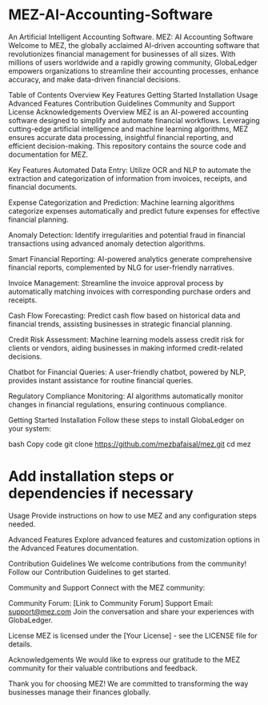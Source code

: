 # MEZ-AI-Accounting-Software
An Artificial Intelligent Accounting Software.
MEZ: AI Accounting Software
Welcome to MEZ, the globally acclaimed AI-driven accounting software that revolutionizes financial management for businesses of all sizes. With millions of users worldwide and a rapidly growing community, GlobaLedger empowers organizations to streamline their accounting processes, enhance accuracy, and make data-driven financial decisions.

Table of Contents
Overview
Key Features
Getting Started
Installation
Usage
Advanced Features
Contribution Guidelines
Community and Support
License
Acknowledgements
Overview
MEZ is an AI-powered accounting software designed to simplify and automate financial workflows. Leveraging cutting-edge artificial intelligence and machine learning algorithms, MEZ ensures accurate data processing, insightful financial reporting, and efficient decision-making. This repository contains the source code and documentation for MEZ.

Key Features
Automated Data Entry: Utilize OCR and NLP to automate the extraction and categorization of information from invoices, receipts, and financial documents.

Expense Categorization and Prediction: Machine learning algorithms categorize expenses automatically and predict future expenses for effective financial planning.

Anomaly Detection: Identify irregularities and potential fraud in financial transactions using advanced anomaly detection algorithms.

Smart Financial Reporting: AI-powered analytics generate comprehensive financial reports, complemented by NLG for user-friendly narratives.

Invoice Management: Streamline the invoice approval process by automatically matching invoices with corresponding purchase orders and receipts.

Cash Flow Forecasting: Predict cash flow based on historical data and financial trends, assisting businesses in strategic financial planning.

Credit Risk Assessment: Machine learning models assess credit risk for clients or vendors, aiding businesses in making informed credit-related decisions.

Chatbot for Financial Queries: A user-friendly chatbot, powered by NLP, provides instant assistance for routine financial queries.

Regulatory Compliance Monitoring: AI algorithms automatically monitor changes in financial regulations, ensuring continuous compliance.

Getting Started
Installation
Follow these steps to install GlobaLedger on your system:

bash
Copy code
git clone https://github.com/mezbafaisal/mez.git
cd mez
# Add installation steps or dependencies if necessary
Usage
Provide instructions on how to use MEZ and any configuration steps needed.

Advanced Features
Explore advanced features and customization options in the Advanced Features documentation.

Contribution Guidelines
We welcome contributions from the community! Follow our Contribution Guidelines to get started.

Community and Support
Connect with the MEZ community:

Community Forum: [Link to Community Forum]
Support Email: support@mez.com
Join the conversation and share your experiences with GlobaLedger.

License
MEZ is licensed under the [Your License] - see the LICENSE file for details.

Acknowledgements
We would like to express our gratitude to the MEZ community for their valuable contributions and feedback.

Thank you for choosing MEZ! We are committed to transforming the way businesses manage their finances globally.






